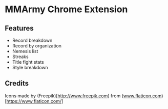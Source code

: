 # MMArmy Chrome Extension

## Features
* Record breakdown
* Record by organization
* Nemesis list
* Streaks
* Title fight stats
* Style breakdown

## Credits
Icons made by (Freepik)[http://www.freepik.com] from (www.flaticon.com)[https://www.flaticon.com/]
